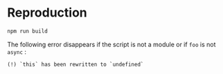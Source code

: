 # Reproduction

```sh
npm run build
```

The following error disappears if the script is not a module or if `foo` is not `async` :
```
(!) `this` has been rewritten to `undefined`
```
